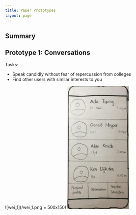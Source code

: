 ```yaml
---
title: Paper Prototypes
layout: page
---
```


## Summary

## Prototype 1: Conversations

Tasks:
* Speak candidly without fear of repercussion from colleges
* Find other users with similar interests to you

![wei_1](/wei_1.png = 500x150)
<img src="/wei_1.png" width="200" height="400" />
